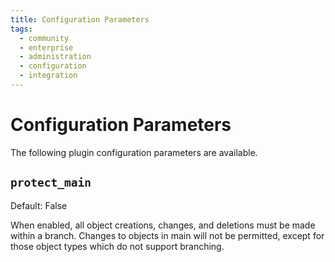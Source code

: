 ```yaml
---
title: Configuration Parameters
tags:
  - community
  - enterprise
  - administration
  - configuration
  - integration
---
```


# Configuration Parameters

The following plugin configuration parameters are available.

## `protect_main`

Default: False

When enabled, all object creations, changes, and deletions must be made within a branch. Changes to objects in main will not be permitted, except for those object types which do not support branching.
